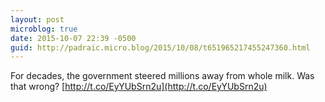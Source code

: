 ```yaml
---
layout: post
microblog: true
date: 2015-10-07 22:39 -0500
guid: http://padraic.micro.blog/2015/10/08/t651965217455247360.html
---
```

For decades, the government steered millions away from whole milk. Was that wrong? [http://t.co/EyYUbSrn2u](http://t.co/EyYUbSrn2u)
